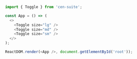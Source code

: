 <!--start-code-->

```js
import { Toggle } from 'cen-suite';

const App = () => (
  <>
    <Toggle size="lg" />
    <Toggle size="md" />
    <Toggle size="sm" />
  </>
);

ReactDOM.render(<App />, document.getElementById('root'));
```

<!--end-code-->
